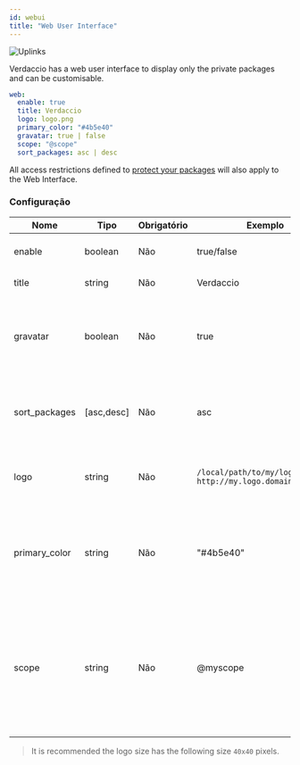 ```yaml
---
id: webui
title: "Web User Interface"
---
```


![Uplinks](https://user-images.githubusercontent.com/558752/52916111-fa4ba980-32db-11e9-8a64-f4e06eb920b3.png)

Verdaccio has a web user interface to display only the private packages and can be customisable.

```yaml
web:
  enable: true
  title: Verdaccio
  logo: logo.png
  primary_color: "#4b5e40"
  gravatar: true | false
  scope: "@scope"
  sort_packages: asc | desc
```

All access restrictions defined to [protect your packages](protect-your-dependencies.md) will also apply to the Web Interface.

### Configuração

| Nome          | Tipo       | Obrigatório | Exemplo                                                       | Suporte    | Descrição                                                                                                                |
| ------------- | ---------- | ----------- | ------------------------------------------------------------- | ---------- | ------------------------------------------------------------------------------------------------------------------------ |
| enable        | boolean    | Não         | true/false                                                    | all        | habilitar a interface web                                                                                                |
| title         | string     | Não         | Verdaccio                                                     | all        | Título da página web                                                                                                     |
| gravatar      | boolean    | Não         | true                                                          | `>v4`   | Gravatars will be generated under the hood if this property is enabled                                                   |
| sort_packages | [asc,desc] | Não         | asc                                                           | `>v4`   | By default private packages are sorted by ascending                                                                      |
| logo          | string     | Não         | `/local/path/to/my/logo.png` `http://my.logo.domain/logo.png` | all        | a URI where logo is located (header logo)                                                                                |
| primary_color | string     | Não         | "#4b5e40"                                                     | `>4`    | The primary color to use throughout the UI (header, etc)                                                                 |
| scope         | string     | Não         | @myscope                                                      | `>v3.x` | If you're using this registry for a specific module scope, specify that scope to set it in the webui instructions header |

> It is recommended the logo size has the following size `40x40` pixels.